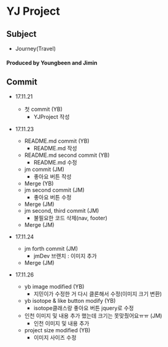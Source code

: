 ﻿# YJ Project

## Subject

- Journey(Travel)

#### Produced by Youngbeen and Jimin

## Commit
* 17.11.21
	- 첫 commit (YB)
		- YJProject 작성

* 17.11.23
	- README.md commit (YB)
		- README.md 작성
	- README.md second commit (YB)
		- README.md 수정
	- jm commit (JM)
		- 좋아요 버튼 작성
	- Merge (YB)
	- jm second commit (JM)
		- 좋아요 버튼 수정
	- Merge (JM)
	- jm second, third commit (JM)
		- 불필요한 코드 삭제(nav, footer)
	- Merge (JM)

* 17.11.24
	- jm forth commit (JM)
		- jmDev 브랜치 : 이미지 추가
	- Merge (JM)
* 17.11.26
	- yb image modified (YB)
		- 지민이가 수정한 거 다시 클론해서 수정(이미지 크기 변환)
	- yb isotope & like button modify (YB)
		- isotope클래스랑 좋아요 버튼 jquery로 수정
	- 인천 이미지 및 내용 추가 했는데 크기는 못맞췄어요ㅠㅠ (JM)
		- 인천 이미지 및 내용 추가
	- project size modified (YB)
		- 이미지 사이즈 수정
